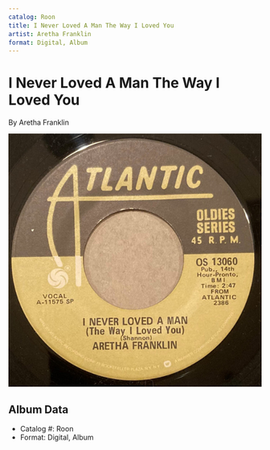 ```yaml
---
catalog: Roon
title: I Never Loved A Man The Way I Loved You
artist: Aretha Franklin
format: Digital, Album
---
```


# I Never Loved A Man The Way I Loved You

By Aretha Franklin

![](../../assets/albumcovers/Aretha_Franklin-I_Never_Loved_A_Man_The_Way_I_Loved_You.png)

## Album Data

- Catalog #: Roon
- Format: Digital, Album

